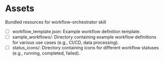 # Assets

Bundled resources for workflow-orchestrator skill

- [ ] workflow_template.json: Example workflow definition template.
- [ ] sample_workflows/: Directory containing example workflow definitions for various use cases (e.g., CI/CD, data processing).
- [ ] status_icons/: Directory containing icons for different workflow statuses (e.g., running, completed, failed).
